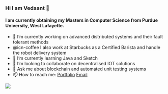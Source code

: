 ### Hi I am Vedaant 👋
#### I am currently obtaining my Masters in Computer Science from Purdue University, West Lafayette.




- 🔭 I’m currently working on advanced distributed systems and their fault tolerant methods
- @icn-coffee I also work at Starbucks as a Certified Barista and handle the robot delivery system
- 🌱 I’m currently learning Java and Sketch
- 👯 I’m looking to collaborate on decentralised IOT solutions
- 💬 Ask me about blockchain and automated unit testing systems
- 📫 How to reach me: [Portfolio](https://vedaantrajoo.in) [Email](mailto:vedaant12345@gmail.com)


<img src="https://rb.gy/ipx2cb">
